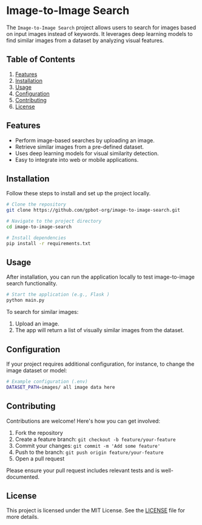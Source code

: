 # Image-to-Image Search

The `Image-to-Image Search` project allows users to search for images based on input images instead of keywords. It leverages deep learning models to find similar images from a dataset by analyzing visual features.

## Table of Contents

1. [Features](#features)
2. [Installation](#installation)
3. [Usage](#usage)
4. [Configuration](#configuration)
5. [Contributing](#contributing)
6. [License](#license)

## Features

- Perform image-based searches by uploading an image.
- Retrieve similar images from a pre-defined dataset.
- Uses deep learning models for visual similarity detection.
- Easy to integrate into web or mobile applications.

## Installation

Follow these steps to install and set up the project locally.

```bash
# Clone the repository
git clone https://github.com/gpbot-org/image-to-image-search.git

# Navigate to the project directory
cd image-to-image-search

# Install dependencies
pip install -r requirements.txt
```

## Usage

After installation, you can run the application locally to test image-to-image search functionality.

```bash
# Start the application (e.g., Flask )
python main.py

```

To search for similar images:

1. Upload an image.
2. The app will return a list of visually similar images from the dataset.

## Configuration

If your project requires additional configuration, for instance, to change the image dataset or model:

```bash
# Example configuration (.env)
DATASET_PATH=images/ all image data here

```

## Contributing

Contributions are welcome! Here's how you can get involved:

1. Fork the repository
2. Create a feature branch: `git checkout -b feature/your-feature`
3. Commit your changes: `git commit -m 'Add some feature'`
4. Push to the branch: `git push origin feature/your-feature`
5. Open a pull request

Please ensure your pull request includes relevant tests and is well-documented.

## License

This project is licensed under the MIT License. See the [LICENSE](LICENSE) file for more details.
